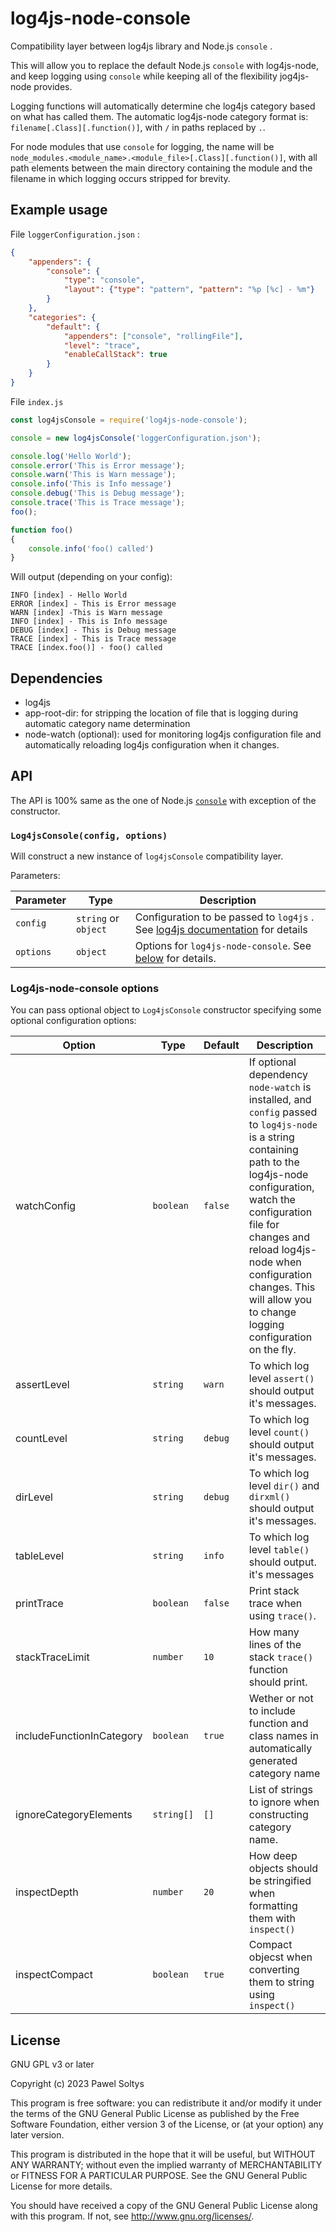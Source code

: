 log4js-node-console
===================

Compatibility layer between log4js library and Node.js `console` .

This will allow you to replace the default Node.js `console` with log4js-node, and keep logging using `console` while
keeping all of the flexibility jog4js-node provides.

Logging functions will automatically determine che log4js category based on what has called them. The automatic
log4js-node category format is: `filename[.Class][.function()]`, with `/` in paths replaced by `.`.

For node modules that use `console` for logging, the name will be
`node_modules.<module_name>.<module_file>[.Class][.function()]`,
with all path elements between the main directory containing the module and the filename in which logging occurs
stripped for brevity.

## Example usage

File `loggerConfiguration.json` :

```json
{
	"appenders": {
		"console": {
			"type": "console",
			"layout": {"type": "pattern", "pattern": "%p [%c] - %m"}
		}
	},
	"categories": {
		"default": {
			"appenders": ["console", "rollingFile"],
			"level": "trace",
			"enableCallStack": true
		}
	}
}
```

File `index.js`

```javascript
const log4jsConsole = require('log4js-node-console');

console = new log4jsConsole('loggerConfiguration.json');

console.log('Hello World');
console.error('This is Error message');
console.warn('This is Warn message');
console.info('This is Info message')
console.debug('This is Debug message');
console.trace('This is Trace message');
foo();

function foo()
{
    console.info('foo() called')
}
```

Will output (depending on your config):

```log
INFO [index] - Hello World
ERROR [index] - This is Error message
WARN [index] -This is Warn message
INFO [index] - This is Info message
DEBUG [index] - This is Debug message
TRACE [index] - This is Trace message
TRACE [index.foo()] - foo() called
```

## Dependencies

- log4js
- app-root-dir: for stripping the location of file that is logging during automatic category name determination
- node-watch (optional): used for monitoring log4js configuration file and automatically reloading log4js configuration when it changes.

## API

The API is 100% same as the one of Node.js [`console`][2] with exception of the constructor.

### `Log4jsConsole(config, options)`

Will construct a new instance of `log4jsConsole` compatibility layer.

Parameters:

Parameter | Type                 | Description
----------|----------------------|-------------------------------------------------------------------------------------------
`config`  | `string` or `object` | Configuration to be passed to `log4js` . See [log4js documentation][1] for details
`options` | `object`             | Options for `log4js-node-console`.  See [below](#log4js-node-console-options) for details.

### Log4js-node-console options

You can pass optional object to `Log4jsConsole` constructor specifying some optional configuration options:

Option                    | Type       | Default | Description
--------------------------|------------|---------|-----------------------------------------------------------------------------------------------------------------------------------------------------------------------------------------------------------------------------------------------------------------------------------------------------------------
watchConfig               | `boolean`  | `false` | If optional dependency `node-watch` is installed, and `config` passed to `log4js-node` is a string containing path to the log4js-node configuration, watch the configuration file for changes and reload log4js-node when configuration changes. This will allow you to change logging configuration on the fly.
assertLevel               | `string`   | `warn`  | To which log level `assert()` should output it's messages.
countLevel                | `string`   | `debug` | To which log level `count()` should output it's messages.
dirLevel                  | `string`   | `debug` | To which log level `dir()` and `dirxml()` should output it's messages.
tableLevel                | `string`   | `info`  | To which log level `table()` should output. it's messages
printTrace                | `boolean`  | `false` | Print stack trace when using `trace()`.
stackTraceLimit           | `number`   | `10`    | How many lines of the stack `trace()` function should print.
includeFunctionInCategory | `boolean`  | `true`  | Wether or not to include function and class names in automatically generated category name
ignoreCategoryElements    | `string[]` | `[]`    | List of strings to ignore when constructing category name.
inspectDepth              | `number`   | `20`    | How deep objects should be stringified when formatting them with `inspect()`
inspectCompact            | `boolean`  | `true` | Compact objecst when converting them to string using `inspect()`

[1]: https://log4js-node.github.io/log4js-node/
[2]: https://nodejs.org/docs/latest-v8.x/api/console.html

## License

GNU GPL v3 or later

Copyright (c) 2023 Pawel Soltys

This program is free software: you can redistribute it and/or modify
it under the terms of the GNU General Public License as published by
the Free Software Foundation, either version 3 of the License, or
(at your option) any later version.

This program is distributed in the hope that it will be useful,
but WITHOUT ANY WARRANTY; without even the implied warranty of
MERCHANTABILITY or FITNESS FOR A PARTICULAR PURPOSE.  See the
GNU General Public License for more details.

You should have received a copy of the GNU General Public License
along with this program. If not, see <http://www.gnu.org/licenses/>.
